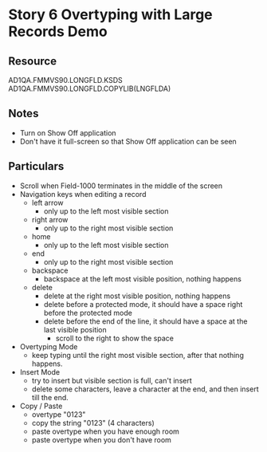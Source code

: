 Story 6 Overtyping with Large Records Demo
==========================================

Resource
--------
AD1QA.FMMVS90.LONGFLD.KSDS
AD1QA.FMMVS90.LONGFLD.COPYLIB(LNGFLDA)

Notes
-----
* Turn on Show Off application
* Don't have it full-screen so that Show Off application can be seen

Particulars
-----------
* Scroll when Field-1000 terminates in the middle of the screen
* Navigation keys when editing a record
    - left arrow
        * only up to the left most visible section
    - right arrow
        * only up to the right most visible section
    - home
        * only up to the left most visible section
    - end 
        * only up to the right most visible section
    - backspace
        * backspace at the left most visible position, nothing 
        happens
    - delete
        * delete at the right most visible position, nothing happens
        * delete before a protected mode, it should have a space 
        right before the protected mode
        * delete before the end of the line, it should have a space 
        at the last visible position
            - scroll to the right to show the space
* Overtyping Mode 
    * keep typing until the right most visible section, after that 
    nothing happens.
* Insert Mode
    * try to insert but visible section is full, can't insert
    * delete some characters, leave a character at the end, and then 
    insert till the end.
* Copy / Paste
    - overtype "0123"
    - copy the string "0123" (4 characters)
    - paste overtype when you have enough room
    - paste overtype when you don't have room

